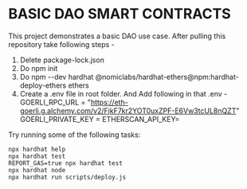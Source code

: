 # BASIC DAO SMART CONTRACTS

This project demonstrates a basic DAO use case. After pulling this repository take following steps -

1. Delete package-lock.json
2. Do npm init
3. Do npm --dev hardhat @nomiclabs/hardhat-ethers@npm:hardhat-deploy-ethers ethers
4. Create a .env file in root folder. And Add following in that .env -
   GOERLI_RPC_URL = "https://eth-goerli.g.alchemy.com/v2/FjkF7kr2YOT0uxZPF-E6Vw3tcUL8nQZT"
   GOERLI_PRIVATE_KEY = <Private Key for Account from Metamasj>
   ETHERSCAN_API_KEY= <Etherscan api>

Try running some of the following tasks:

```shell
npx hardhat help
npx hardhat test
REPORT_GAS=true npx hardhat test
npx hardhat node
npx hardhat run scripts/deploy.js
```
